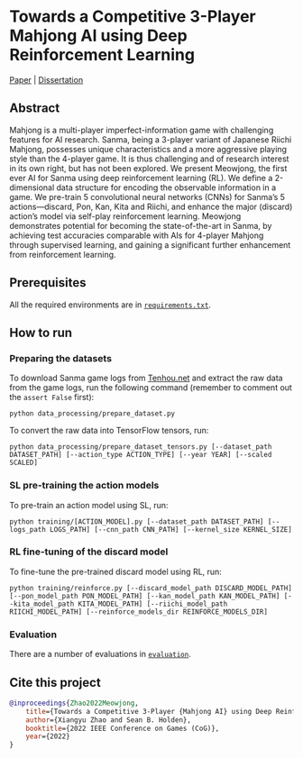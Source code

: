 # Towards a Competitive 3-Player Mahjong AI using Deep Reinforcement Learning

[Paper](https://victorzxy.github.io/publication/2022-meowjong-auxiliary/Towards_a_Competitive_3-Player_Mahjong_AI_using_Deep_Reinforcement_Learning.pdf) | [Dissertation](https://victorzxy.github.io/project/meowjong/BA-Dissertation-Meowjong.pdf)

## Abstract

Mahjong is a multi-player imperfect-information game with challenging features for AI research. Sanma, being a 3-player variant of Japanese Riichi Mahjong, possesses unique characteristics and a more aggressive playing style than the 4-player game. It is thus challenging and of research interest in its own right, but has not been explored. We present Meowjong, the first ever AI for Sanma using deep reinforcement learning (RL). We define a 2-dimensional data structure for encoding the observable information in a game. We pre-train 5 convolutional neural networks (CNNs) for Sanma’s 5 actions—discard, Pon, Kan, Kita and Riichi, and enhance the major (discard) action’s model via self-play reinforcement learning. Meowjong demonstrates potential for becoming the state-of-the-art in Sanma, by achieving test accuracies comparable with AIs for 4-player Mahjong through supervised learning, and gaining a significant further enhancement from reinforcement learning.

## Prerequisites

All the required environments are in [`requirements.txt`](./requirements.txt).

## How to run

### Preparing the datasets

To download Sanma game logs from [Tenhou.net](https://tenhou.net/) and extract the raw data from the game logs, run the following command (remember to comment out the `assert False` first):

```
python data_processing/prepare_dataset.py
```

To convert the raw data into TensorFlow tensors, run:

```
python data_processing/prepare_dataset_tensors.py [--dataset_path DATASET_PATH] [--action_type ACTION_TYPE] [--year YEAR] [--scaled SCALED]
```

### SL pre-training the action models

To pre-train an action model using SL, run:

```
python training/[ACTION_MODEL].py [--dataset_path DATASET_PATH] [--logs_path LOGS_PATH] [--cnn_path CNN_PATH] [--kernel_size KERNEL_SIZE]
```

### RL fine-tuning of the discard model

To fine-tune the pre-trained discard model using RL, run:

```
python training/reinforce.py [--discard_model_path DISCARD_MODEL_PATH] [--pon_model_path PON_MODEL_PATH] [--kan_model_path KAN_MODEL_PATH] [--kita_model_path KITA_MODEL_PATH] [--riichi_model_path RIICHI_MODEL_PATH] [--reinforce_models_dir REINFORCE_MODELS_DIR]
```

### Evaluation

There are a number of evaluations in [`evaluation`](./evaluation).

## Cite this project

```bibtex
@inproceedings{Zhao2022Meowjong,
    title={Towards a Competitive 3-Player {Mahjong AI} using Deep Reinforcement Learning},
    author={Xiangyu Zhao and Sean B. Holden},
    booktitle={2022 IEEE Conference on Games (CoG)}, 
    year={2022}
}
```
